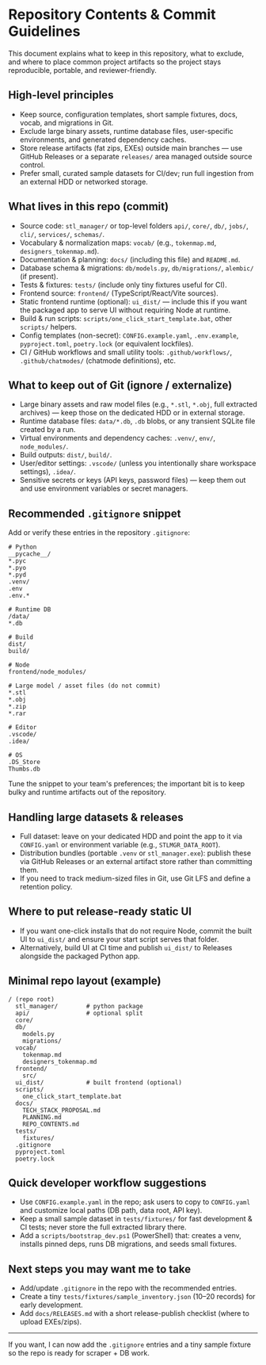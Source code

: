 # Repository Contents & Commit Guidelines

This document explains what to keep in this repository, what to exclude, and where to place common project artifacts so the project stays reproducible, portable, and reviewer-friendly.

## High-level principles
- Keep source, configuration templates, short sample fixtures, docs, vocab, and migrations in Git.
- Exclude large binary assets, runtime database files, user-specific environments, and generated dependency caches.
- Store release artifacts (fat zips, EXEs) outside main branches — use GitHub Releases or a separate `releases/` area managed outside source control.
- Prefer small, curated sample datasets for CI/dev; run full ingestion from an external HDD or networked storage.

## What lives in this repo (commit)
- Source code: `stl_manager/` or top-level folders `api/`, `core/`, `db/`, `jobs/`, `cli/`, `services/`, `schemas/`.
- Vocabulary & normalization maps: `vocab/` (e.g., `tokenmap.md`, `designers_tokenmap.md`).
- Documentation & planning: `docs/` (including this file) and `README.md`.
- Database schema & migrations: `db/models.py`, `db/migrations/`, `alembic/` (if present).
- Tests & fixtures: `tests/` (include only tiny fixtures useful for CI).
- Frontend source: `frontend/` (TypeScript/React/Vite sources).
- Static frontend runtime (optional): `ui_dist/` — include this if you want the packaged app to serve UI without requiring Node at runtime.
- Build & run scripts: `scripts/one_click_start_template.bat`, other `scripts/` helpers.
- Config templates (non-secret): `CONFIG.example.yaml`, `.env.example`, `pyproject.toml`, `poetry.lock` (or equivalent lockfiles).
- CI / GitHub workflows and small utility tools: `.github/workflows/`, `.github/chatmodes/` (chatmode definitions), etc.

## What to keep out of Git (ignore / externalize)
- Large binary assets and raw model files (e.g., `*.stl`, `*.obj`, full extracted archives) — keep those on the dedicated HDD or in external storage.
- Runtime database files: `data/*.db`, `.db` blobs, or any transient SQLite file created by a run.
- Virtual environments and dependency caches: `.venv/`, `env/`, `node_modules/`.
- Build outputs: `dist/`, `build/`.
- User/editor settings: `.vscode/` (unless you intentionally share workspace settings), `.idea/`.
- Sensitive secrets or keys (API keys, password files) — keep them out and use environment variables or secret managers.

## Recommended `.gitignore` snippet
Add or verify these entries in the repository `.gitignore`:

```
# Python
__pycache__/
*.pyc
*.pyo
*.pyd
.venv/
.env
.env.*

# Runtime DB
/data/
*.db

# Build
dist/
build/

# Node
frontend/node_modules/

# Large model / asset files (do not commit)
*.stl
*.obj
*.zip
*.rar

# Editor
.vscode/
.idea/

# OS
.DS_Store
Thumbs.db
```

Tune the snippet to your team's preferences; the important bit is to keep bulky and runtime artifacts out of the repository.

## Handling large datasets & releases
- Full dataset: leave on your dedicated HDD and point the app to it via `CONFIG.yaml` or environment variable (e.g., `STLMGR_DATA_ROOT`).
- Distribution bundles (portable `.venv` or `stl_manager.exe`): publish these via GitHub Releases or an external artifact store rather than committing them.
- If you need to track medium-sized files in Git, use Git LFS and define a retention policy.

## Where to put release-ready static UI
- If you want one-click installs that do not require Node, commit the built UI to `ui_dist/` and ensure your start script serves that folder.
- Alternatively, build UI at CI time and publish `ui_dist/` to Releases alongside the packaged Python app.

## Minimal repo layout (example)
```
/ (repo root)
  stl_manager/        # python package
  api/                # optional split
  core/
  db/
    models.py
    migrations/
  vocab/
    tokenmap.md
    designers_tokenmap.md
  frontend/
    src/
  ui_dist/            # built frontend (optional)
  scripts/
    one_click_start_template.bat
  docs/
    TECH_STACK_PROPOSAL.md
    PLANNING.md
    REPO_CONTENTS.md
  tests/
    fixtures/
  .gitignore
  pyproject.toml
  poetry.lock
```

## Quick developer workflow suggestions
- Use `CONFIG.example.yaml` in the repo; ask users to copy to `CONFIG.yaml` and customize local paths (DB path, data root, API key).
- Keep a small sample dataset in `tests/fixtures/` for fast development & CI tests; never store the full extracted library there.
- Add a `scripts/bootstrap_dev.ps1` (PowerShell) that: creates a venv, installs pinned deps, runs DB migrations, and seeds small fixtures.

## Next steps you may want me to take
- Add/update `.gitignore` in the repo with the recommended entries.
- Create a tiny `tests/fixtures/sample_inventory.json` (10–20 records) for early development.
- Add `docs/RELEASES.md` with a short release-publish checklist (where to upload EXEs/zips).

---

If you want, I can now add the `.gitignore` entries and a tiny sample fixture so the repo is ready for scraper + DB work.